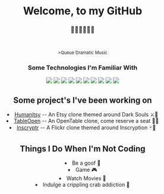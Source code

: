 <html>
  <h1 align="center">Welcome, to my GitHub</h1>
  <h3 align='center'>🦖🦕🦖🦕🦖🦕</h3>
  <br>
  <sup><p align='center'>>Queue Dramatic Music</p></sup>
  <h3 align='center'>Some Technologies I'm Familiar With</h3>
  <div align='center'>
    <img src='https://img.shields.io/badge/-Python-gray?logo=python&style=for-the-badge'>
    <img src='https://img.shields.io/badge/-JavaScript-gray?logo=javascript&style=for-the-badge'>
    <img src='https://img.shields.io/badge/-React-gray?logo=react&style=for-the-badge'>
    <img src='https://img.shields.io/badge/-Redux-gray?logo=redux&style=for-the-badge'> <!--- Redux !-->
    <img src='https://img.shields.io/badge/-Flask-gray?logo=flask&style=for-the-badge'> <!--- Flask !-->
    <img src='https://img.shields.io/badge/-express-gray?logo=express&style=for-the-badge'> <!--- Express !-->
    <img src='https://img.shields.io/badge/-sequelize-gray?logo=sequelize&style=for-the-badge'> <!--- Sequelize !-->
    <img src='https://img.shields.io/badge/-postgreSQL-gray?logo=postgresql&style=for-the-badge'> <!--- postgres !-->
    <img src='https://img.shields.io/badge/-HTML5-gray?logo=html5&style=for-the-badge'> <!--- html5 !-->
    <img src='https://img.shields.io/badge/-CSS3-gray?logo=css3&style=for-the-badge'> <!--- css3 !-->
  </div>
  <div align='center'>
    <h2>Some project's I've been working on</h2>
      <li><a href='https://humanitsy.herokuapp.com'>Humanitsy</a> -- An Etsy clone themed around Dark Souls ⚔🤺
      <li><a href='https://opentableproject.herokuapp.com'>TableOpen</a> -- An OpenTable clone, come reserve a seat 🍔🍕
      <li><a href='https://inscryptr.herokuapp.com'>Inscryptr</a> -- A Flickr clone themed around Inscryption 🃏🦌
  </div>
  <div align='center'>
    <h2>Things I Do When I'm Not Coding</h2>
      <li>Be a goof 🤡
      <li>Game 🎮
      <li>Watch Movies 🎥
      <li>Indulge a crippling crab addiction 🦀
  </div>

